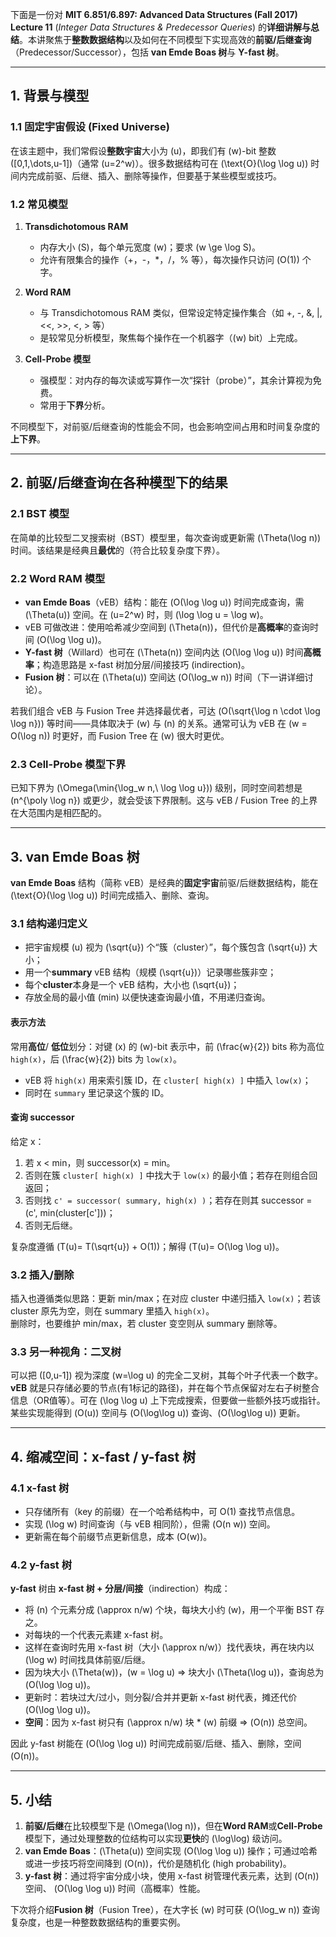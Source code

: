 下面是一份对 **MIT 6.851/6.897: Advanced Data Structures (Fall 2017) Lecture 11** (_Integer Data Structures & Predecessor Queries_) 的**详细讲解与总结**。本讲聚焦于**整数数据结构**以及如何在不同模型下实现高效的**前驱/后继查询**（Predecessor/Successor），包括 **van Emde Boas 树**与 **Y-fast 树**。

---

## 1. 背景与模型

### 1.1 固定宇宙假设 (Fixed Universe)

在该主题中，我们常假设**整数宇宙**大小为 \(u\)，即我们有 \(w\)-bit 整数 \([0,1,\dots,u-1]\)（通常 \(u=2^w\)）。很多数据结构可在 \(\text{O}(\log \log u)\) 时间内完成前驱、后继、插入、删除等操作，但要基于某些模型或技巧。

### 1.2 常见模型

1. **Transdichotomous RAM**

   - 内存大小 \(S\)，每个单元宽度 \(w\)；要求 \(w \ge \log S\)。
   - 允许有限集合的操作（+，-，\*，/，% 等），每次操作只访问 \(O(1)\) 个字。

2. **Word RAM**

   - 与 Transdichotomous RAM 类似，但常设定特定操作集合（如 +, -, &, |, <<, >>, <, > 等）
   - 是较常见分析模型，聚焦每个操作在一个机器字（\(w\) bit）上完成。

3. **Cell-Probe 模型**
   - 强模型：对内存的每次读或写算作一次“探针（probe）”，其余计算视为免费。
   - 常用于**下界**分析。

不同模型下，对前驱/后继查询的性能会不同，也会影响空间占用和时间复杂度的**上下界**。

---

## 2. 前驱/后继查询在各种模型下的结果

### 2.1 BST 模型

在简单的比较型二叉搜索树（BST）模型里，每次查询或更新需 \(\Theta(\log n)\) 时间。该结果是经典且**最优**的（符合比较复杂度下界）。

### 2.2 Word RAM 模型

- **van Emde Boas**（vEB）结构：能在 \(O(\log \log u)\) 时间完成查询，需 \(\Theta(u)\) 空间。在 \(u=2^w\) 时，则 \(\log \log u = \log w\)。
- vEB 可做改进：使用哈希减少空间到 \(\Theta(n)\)，但代价是**高概率**的查询时间 \(O(\log \log u)\)。
- **Y-fast 树**（Willard）也可在 \(\Theta(n)\) 空间内达 \(O(\log \log u)\) 时间**高概率**；构造思路是 x-fast 树加分层/间接技巧 (indirection)。
- **Fusion 树**：可以在 \(\Theta(u)\) 空间达 \(O(\log_w n)\) 时间（下一讲详细讨论）。

若我们组合 vEB 与 Fusion Tree 并选择最优者，可达 \(O(\sqrt{\log n \cdot \log \log n})\) 等时间——具体取决于 \(w\) 与 \(n\) 的关系。通常可认为 vEB 在 \(w = O(\log n)\) 时更好，而 Fusion Tree 在 \(w\) 很大时更优。

### 2.3 Cell-Probe 模型下界

已知下界为 \(\Omega(\min\{\log_w n,\ \log \log u\})\) 级别，同时空间若想是 \(n^{\poly \log n}\) 或更少，就会受该下界限制。这与 vEB / Fusion Tree 的上界在大范围内是相匹配的。

---

## 3. van Emde Boas 树

**van Emde Boas** 结构（简称 vEB）是经典的**固定宇宙**前驱/后继数据结构，能在 \(\text{O}(\log \log u)\) 时间完成插入、删除、查询。

### 3.1 结构递归定义

- 把宇宙规模 \(u\) 视为 \(\sqrt{u}\) 个“簇（cluster）”，每个簇包含 \(\sqrt{u}\) 大小；
- 用一个**summary** vEB 结构（规模 \(\sqrt{u}\)）记录哪些簇非空；
- 每个**cluster**本身是一个 vEB 结构，大小也 \(\sqrt{u}\)；
- 存放全局的最小值 (min) 以便快速查询最小值，不用递归查询。

#### 表示方法

常用**高位**/ **低位**划分：对键 \(x\) 的 \(w\)-bit 表示中，前 \(\frac{w}{2}\) bits 称为高位 `high(x)`，后 \(\frac{w}{2}\) bits 为 `low(x)`。

- vEB 将 `high(x)` 用来索引簇 ID，在 `cluster[ high(x) ]` 中插入 `low(x)`；
- 同时在 `summary` 里记录这个簇的 ID。

#### 查询 successor

给定 x：

1. 若 x < min，则 successor(x) = min。
2. 否则在簇 `cluster[ high(x) ]` 中找大于 `low(x)` 的最小值；若存在则组合回返回；
3. 否则找 `c' = successor( summary, high(x) )`；若存在则其 successor = (c', min(cluster[c']))；
4. 否则无后继。

复杂度遵循 \(T(u)= T(\sqrt{u}) + O(1)\)；解得 \(T(u)= O(\log \log u)\)。

### 3.2 插入/删除

插入也遵循类似思路：更新 min/max；在对应 cluster 中递归插入 `low(x)`；若该 cluster 原先为空，则在 summary 里插入 `high(x)`。  
删除时，也要维护 min/max，若 cluster 变空则从 summary 删除等。

### 3.3 另一种视角：二叉树

可以把 \([0,u-1]\) 视为深度 \(w=\log u\) 的完全二叉树，其每个叶子代表一个数字。**vEB** 就是只存储必要的节点(有1标记的路径)，并在每个节点保留对左右子树整合信息（OR值等）。可在 \(\log \log u\) 上下完成搜索，但要做一些额外技巧或指针。  
某些实现能得到 \(O(u)\) 空间与 \(O(\log\log u)\) 查询、\(O(\log\log u)\) 更新。

---

## 4. 缩减空间：x-fast / y-fast 树

### 4.1 x-fast 树

- 只存储所有（key 的前缀）在一个哈希结构中，可 O(1) 查找节点信息。
- 实现 \(\log w\) 时间查询（与 vEB 相同阶），但需 \(O(n w)\) 空间。
- 更新需在每个前缀节点更新信息，成本 \(O(w)\)。

### 4.2 y-fast 树

**y-fast** 树由 **x-fast 树 + 分层/间接**（indirection）构成：

- 将 \(n\) 个元素分成 \(\approx n/w\) 个块，每块大小约 \(w\)，用一个平衡 BST 存之。
- 对每块的一个代表元素建 x-fast 树。
- 这样在查询时先用 x-fast 树（大小 \(\approx n/w\)）找代表块，再在块内以 \(\log w\) 时间找具体前驱/后继。
- 因为块大小 \(\Theta(w)\)，\(w = \log u\) => 块大小 \(\Theta(\log u)\)，查询总为 \(O(\log \log u)\)。
- 更新时：若块过大/过小，则分裂/合并并更新 x-fast 树代表，摊还代价 \(O(\log \log u)\)。
- **空间**：因为 x-fast 树只有 \(\approx n/w\) 块 \* \(w\) 前缀 => \(O(n)\) 总空间。

因此 y-fast 树能在 \(O(\log \log u)\) 时间完成前驱/后继、插入、删除，空间 \(O(n)\)。

---

## 5. 小结

1. **前驱/后继**在比较模型下是 \(\Omega(\log n)\)，但在**Word RAM**或**Cell-Probe**模型下，通过处理整数的位结构可以实现**更快**的 \(\log\log\) 级访问。
2. **van Emde Boas**：\(\Theta(u)\) 空间实现 \(O(\log \log u)\) 操作；可通过哈希或进一步技巧将空间降到 \(O(n)\)，代价是随机化 (high probability)。
3. **y-fast 树**：通过将宇宙分成小块，使用 x-fast 树管理代表元素，达到 \(O(n)\) 空间、 \(O(\log \log u)\) 时间（高概率）性能。

下次将介绍**Fusion 树**（Fusion Tree），在大字长 \(w\) 时可获 \(O(\log_w n)\) 查询复杂度，也是一种整数数据结构的重要实例。
